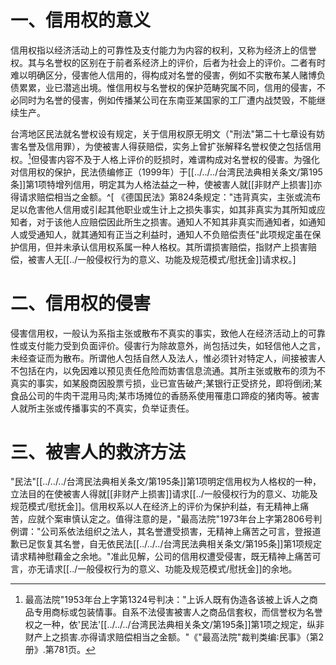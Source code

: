 # 一、信用权的意义

信用权指以经济活动上的可靠性及支付能力为内容的权利，又称为经济上的信誉权。其与名誉权的区别在于前者系经济上的评价，后者为社会上的评价。二者有时难以明确区分，侵害他人信用的，得构成对名誉的侵害，例如不实散布某人赌博负债累累，业已潜逃出境。惟信用权与名誉权的保护范畴究属不同，信用的侵害，不必同时为名誉的侵害，例如传播某公司在东南亚某国家的工厂遭内战焚毁，不能继续生产。

台湾地区民法就名誉权设有规定，关于信用权原无明文（"刑法"第二十七章设有妨害名誉及信用罪），为使被害人得获赔偿，实务上曾扩张解释名誉权使之包括信用权。[^1]但侵害内容不及于人格上评价的贬损时，难谓构成对名誉权的侵害。为强化对信用权的保护，民法债编修正（1999年）于[[../../../台湾民法典相关条文/第195条]]第1项特增列信用，明定其为人格法益之一种，使被害人就[[非财产上损害]]亦得请求赔偿相当之金额。^[ 《德国民法》第824条规定："违背真实，主张或流布足以危害他人信用或引起其他职业或生计上之损失事实，如其非真实为其所知或应知者，对于该他人应赔偿因此所生之损害。通知人不知其非真实而通知者，如通知人或受通知人，就其通知有正当之利益时，通知人不负赔偿责任"此项规定虽在保护信用，但并未承认信用权系属一种人格权。其所谓损害赔偿，指财产上损害赔偿，被害人无[[../一般侵权行为的意义、功能及规范模式/慰抚金]]请求权。]


# 二、信用权的侵害

侵害信用权，一般认为系指主张或散布不真实的事实，致他人在经济活动上的可靠性或支付能力受到负面评价。侵害行为除故意外，尚包括过失，如轻信他人之言，未经查证而为散布。所谓他人包括自然人及法人，惟必须针对特定人，间接被害人不包括在内，以免因难以预见责任危险而妨害信息流通。其所主张或散布的须为不真实的事实，如某殷商因股票亏损，业已宣告破产;某银行正受挤兑，即将倒闭;某食品公司的牛肉干混用马肉;某市场摊位的香肠系使用罹患口蹄疫的猪肉等。被害人就所主张或传播事实的不真实，负举证责任。

# 三、被害人的救济方法

"民法"[[../../../台湾民法典相关条文/第195条]]第1项明定信用权为人格权的一种，立法目的在使被害人得就[[非财产上损害]]请求[[../一般侵权行为的意义、功能及规范模式/慰抚金]]。信用权系以人在经济上的评价为保护利益，有无精神上痛苦，应就个案审慎认定之。值得注意的是，"最高法院"1973年台上字第2806号判例谓："公司系依法组织之法人，其名誉遭受损害，无精神上痛苦之可言，登报道歉已足恢复其名誉，自无依民法[[../../../台湾民法典相关条文/第195条]]第1项规定请求精神慰藉金之余地。"准此见解，公司的信用权遭受侵害，既无精神上痛苦可言，亦无请求[[../一般侵权行为的意义、功能及规范模式/慰抚金]]的余地。


[^1]: 最高法院"1953年台上字第1324号判决："上诉人既有伪造各该被上诉人之商品专用商标或包装情事。自系不法侵害被害人之商品信套权，而信誉权为名誉权之一种，依'民法'[[../../../台湾民法典相关条文/第195条]]第1项之规定，纵非财产上之损害.亦得请求赔偿相当之金额。"《"最高法院"裁判类编∶民事》（第2册》.第781页。